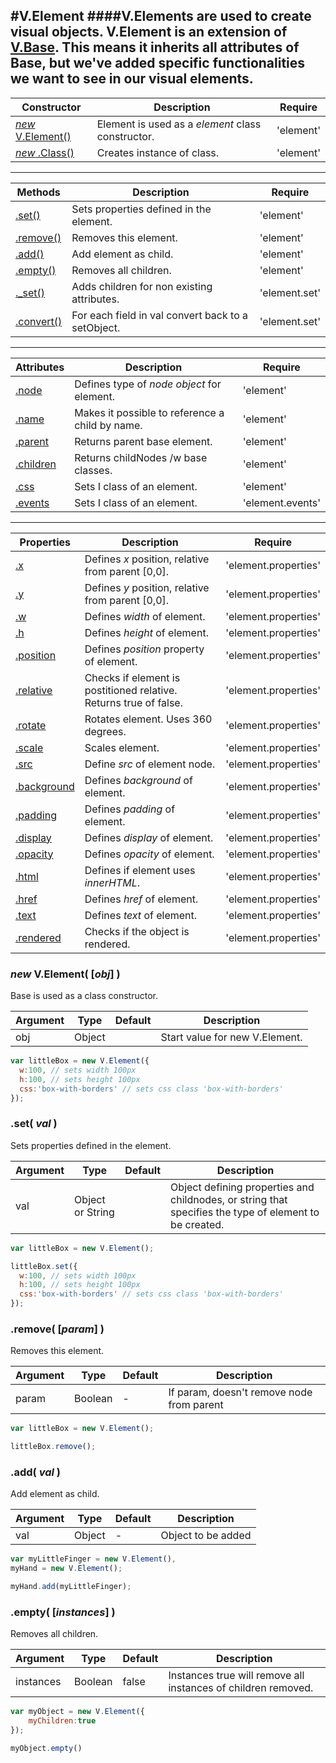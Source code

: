 #V.Element
####V.Elements are used to create visual objects. V.Element is an extension of [V.Base](../../core/base). This means it inherits all attributes of Base, but we've added specific functionalities we want to see in our visual elements.
---------------
Constructor | Description| Require
------ | -----------| -----
[_new_ V.Element()](#new-velement) | Element is used as a _element_ class constructor.| 'element'
[_new_ .Class()](#new-class) | Creates instance of class. | 'element'
___
Methods | Description| Require
------ | -----------| -----
[.set()](#set) | Sets properties defined in the element. | 'element'
[.remove()](#remove) | Removes this element.| 'element'
[.add()](#add) | Add element as child.| 'element'
[.empty()](#empty) | Removes all children.| 'element'
[._set()](#_set) | Adds children for non existing attributes.| 'element.set'
[.convert()](#empty) | For each field in val convert back to a setObject.| 'element.set'
___
Attributes | Description | Require
------ | ----------- | -----
[.node]() | Defines type of *node object* for element. | 'element'
[.name]() | Makes it possible to reference a child by name. | 'element'
[.parent]() | Returns parent base element. | 'element'
[.children]() | Returns childNodes /w base classes. | 'element'
[.css]() | Sets I class of an element.| 'element'
[.events]() | Sets I class of an element.| 'element.events'
___
Properties | Description | Require
------ | ----------- | -----
[.x]() | Defines *x* position, relative from parent [0,0].| 'element.properties'
[.y]() | Defines *y* position, relative from parent [0,0].| 'element.properties'
[.w]() | Defines *width* of element.| 'element.properties'
[.h]() | Defines *height* of element.| 'element.properties'
[.position]() | Defines *position* property of element.| 'element.properties'
[.relative]() | Checks if element is postitioned relative. Returns true of false.| 'element.properties'
[.rotate]() | Rotates element. Uses 360 degrees.| 'element.properties'
[.scale]() | Scales element.| 'element.properties'
[.src]() | Define *src* of element node.| 'element.properties'
[.background]() | Defines *background* of element.| 'element.properties'
[.padding]() | Defines *padding* of element.| 'element.properties'
[.display]() | Defines *display* of element.| 'element.properties'
[.opacity]() | Defines *opacity* of element.| 'element.properties'
[.html]() | Defines if element uses *innerHTML*.| 'element.properties'
[.href]() | Defines *href* of element.| 'element.properties'
[.text]() | Defines *text* of element.| 'element.properties'
[.rendered]() | Checks if the object is rendered.| 'element.properties'

### *new* V.Element( [*obj*] )

Base is used as a class constructor.

Argument | Type | Default | Description
------ | ---- | ------- | -----------
obj | Object | |Start value for new V.Element.

```javascript
var littleBox = new V.Element({
  w:100, // sets width 100px
  h:100, // sets height 100px
  css:'box-with-borders' // sets css class 'box-with-borders'
});
```
### .set( *val* )

Sets properties defined in the element.

Argument | Type | Default | Description
------ | ---- | ------- | -----------
val | Object or String | | Object defining properties and childnodes, or string that specifies the type of element to be created.
```javascript
var littleBox = new V.Element();

littleBox.set({
  w:100, // sets width 100px
  h:100, // sets height 100px
  css:'box-with-borders' // sets css class 'box-with-borders'
});
```

### .remove( [*param*] )

Removes this element.

Argument | Type | Default | Description
------ | ---- | ------- | -----------
param | Boolean | - | If param, doesn't remove node from parent

```javascript
var littleBox = new V.Element();

littleBox.remove();
```

### .add( *val* )

Add element as child.

Argument | Type | Default | Description
------ | ---- | ------- | -----------
val | Object | - | Object to be added

```javascript
var myLittleFinger = new V.Element(),
myHand = new V.Element();

myHand.add(myLittleFinger);
```

### .empty( [*instances*] )

Removes all children.

Argument | Type | Default | Description
------ | ---- | ------- | -----------
instances | Boolean | false | Instances true will remove all instances of children removed.

```javascript
var myObject = new V.Element({
	myChildren:true
});

myObject.empty()
```
